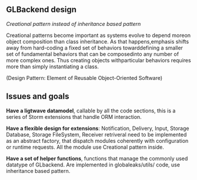 
## GLBackend design

_Creational pattern instead of inheritance based pattern_

Creational patterns become important as systems evolve to depend moreon object
composition than class inheritance. As that happens,emphasis shifts away from
hard-coding a fixed set of behaviors towarddefining a smaller set of fundamental
behaviors that can be composedinto any number of more complex ones. Thus creating
objects withparticular behaviors requires more than simply instantiating a class.

(Design Pattern: Element of Reusable Object-Oriented Software)

## Issues and goals

**Have a ligtwave datamodel**, callable by all the code sections, this is 
a series of Storm extensions that handle ORM interaction.

**Have a flexible design for extensions**: Notification, Delivery, Input,
Storage Database, Storage FileSystem, Receiver retriveral need to be implemented
as an abstract factory, that dispatch modules coherently with configuration or
runtime requests. 
All the module use Creational pattern inside.

**Have a set of helper functions**, functions that manage the commonly used 
datatype of GLbackend. 
Are implemented in globaleaks/utils/ code, use inheritance based pattern.
